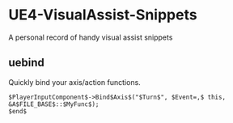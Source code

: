 # UE4-VisualAssist-Snippets
A personal record of handy visual assist snippets

uebind
--------

Quickly bind your axis/action functions.
```
$PlayerInputComponent$->Bind$Axis$("$Turn$", $Event=,$ this, &A$FILE_BASE$::$MyFunc$);
$end$
```
